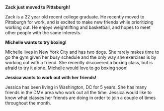 **Zack just moved to Pittsburgh!**

Zack is a 22 year old recent college graduate. He recently moved to Pittsburgh for work, and is excited to make new friends while prioritizing working out. He enjoys weightlifting and basketball, and hopes to meet other people with the same interests.

**Michelle wants to try boxing!**

Michelle lives in New York City and has two dogs. She rarely makes time to go the gym given her busy schedule and the only way she exercises is by working out with a friend. She recently discovered a boxing class, but is afraid to try it alone. Michelle would love to go boxing soon!

**Jessica wants to work out with her friends!**

Jessica has been living in Washington, DC for 5 years. She has many friends in the DMV area who work out all the time. Jessica would like to know what classes her friends are doing in order to join a couple of times throughout the month.

